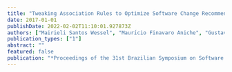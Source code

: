 ```yaml
---
title: "Tweaking Association Rules to Optimize Software Change Recommendations"
date: 2017-01-01
publishDate: 2022-02-02T11:10:01.927873Z
authors: ["Mairieli Santos Wessel", "Maurı́cio Finavaro Aniche", "Gustavo Ansaldi Oliva", "Marco Aurélio Gerosa", "Igor Scaliante Wiese"]
publication_types: ["1"]
abstract: ""
featured: false
publication: "*Proceedings of the 31st Brazilian Symposium on Software Engineering*"
---
```



